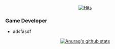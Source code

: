 <div align=center>	
  
  [![Hits](https://hits.seeyoufarm.com/api/count/incr/badge.svg?url=https%3A%2F%2Fgithub.com%2Fccm1441&count_bg=%2366CF16&title_bg=%23474747&icon=unity.svg&icon_color=%23FFFFFF&title=Thank+you+for+visiting&edge_flat=false)](https://hits.seeyoufarm.com)	
  
</div>

### Game Developer
- adsfasdf

    
<div align=center>
  
 [![Anurag's github stats](https://github-readme-stats.vercel.app/api?username=ccm1441)](https://github.com/anuraghazra/github-readme-stats)
  
</div>
  

  
